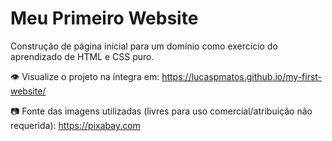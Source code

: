 # Meu Primeiro Website
Construção de página inicial para um domínio como exercício do aprendizado de HTML e CSS puro.

:eye: Visualize o projeto na íntegra em: https://lucaspmatos.github.io/my-first-website/

📷 Fonte das imagens utilizadas (livres para uso comercial/atribuição não requerida): https://pixabay.com 

